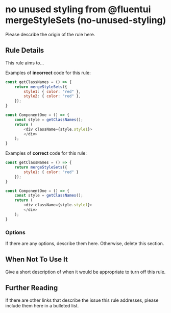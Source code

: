 # no unused styling from @fluentui mergeStyleSets (no-unused-styling)

Please describe the origin of the rule here.

## Rule Details

This rule aims to...

Examples of **incorrect** code for this rule:

```js
const getClassNames = () => {
    return mergeStyleSets({
        style1: { color: "red" },
        style2: { color: "red" },
    });
}

const ComponentOne = () => {
    const style = getClassNames();
    return (
        <div className={style.style1}>
        </div>
    );
}
```

Examples of **correct** code for this rule:

```js
const getClassNames = () => {
    return mergeStyleSets({
        style1: { color: "red" }
    });
}

const ComponentOne = () => {
    const style = getClassNames();
    return (
        <div className={style.style1}>
        </div>
    );
}
```

### Options

If there are any options, describe them here. Otherwise, delete this section.

## When Not To Use It

Give a short description of when it would be appropriate to turn off this rule.

## Further Reading

If there are other links that describe the issue this rule addresses, please include them here in a bulleted list.

